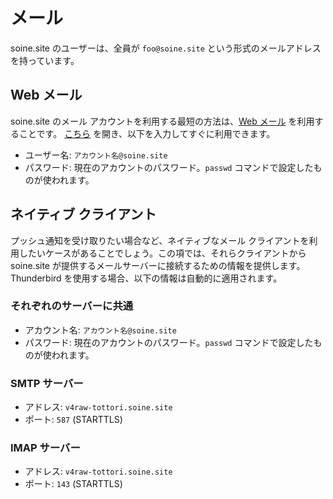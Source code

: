 # メール

soine.site のユーザーは、全員が `foo@soine.site` という形式のメールアドレスを持っています。  

## Web メール
soine.site のメール アカウントを利用する最短の方法は、[Web メール](https://webmail.soine.site) を利用することです。
[こちら](https://webmail.soine.site) を開き、以下を入力してすぐに利用できます。

* ユーザー名: `アカウント名@soine.site`
* パスワード: 現在のアカウントのパスワード。`passwd` コマンドで設定したものが使われます。

## ネイティブ クライアント
プッシュ通知を受け取りたい場合など、ネイティブなメール クライアントを利用したいケースがあることでしょう。この項では、それらクライアントから soine.site が提供するメールサーバーに接続するための情報を提供します。  
Thunderbird を使用する場合、以下の情報は自動的に適用されます。

### それぞれのサーバーに共通
* アカウント名: `アカウント名@soine.site`
* パスワード: 現在のアカウントのパスワード。`passwd` コマンドで設定したものが使われます。

### SMTP サーバー
* アドレス: `v4raw-tottori.soine.site`
* ポート: `587` (STARTTLS)

### IMAP サーバー
* アドレス: `v4raw-tottori.soine.site`
* ポート: `143` (STARTTLS)